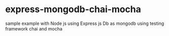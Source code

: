# express-mongodb-chai-mocha
sample example with Node js using Express js Db as mongodb using testing framework chai and mocha
